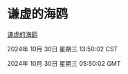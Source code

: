 # 谦虚的海鸥
[谦虚的海鸥](http://219.139.197.74:56308/qxdho/course/base/hotlink/index.php)

2024年 10月 30日 星期三 13:50:02 CST

2024年 10月 30日 星期三 05:50:02 GMT
